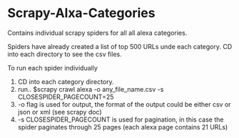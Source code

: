# Scrapy-Alxa-Categories
Contains individual scrapy spiders for all all alexa categories.

Spiders have already created a list of top 500 URLs unde each category. CD into each directory to see the csv files.

To run each spider individually

1. CD into each category directory.
2. run.. $scrapy crawl alexa -o any_file_name.csv -s CLOSESPIDER_PAGECOUNT=25
3.  -o flag is used for output, the format of the output could be either csv or json or xml (see scrapy doc)
4.  -s CLOSESPIDER_PAGECOUNT is used for pagination, in this case the spider paginates through 25 pages (each alexa page contains 21 URLs)

